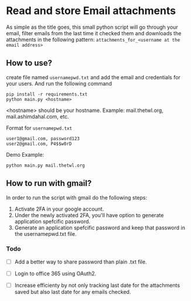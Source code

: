 # Read and store Email attachments
As simple as the title goes, this small python script will go through your email, filter emails from the last time it checked them and downloads the attachments in the following pattern:
`attachments_for_<username at the email address>`

## How to use?
create file named `usernamepwd.txt` and add the email and credentials for your users. And run the following command

```
pip install -r requirements.txt
python main.py <hostname> 
```
\<hostname> should be your hostname. Example: mail.thetwl.org, mail.ashimdahal.com, etc.

Format for `usernamepwd.txt`
```
user1@gmail.com, password123
user2@gmail.com, P4$$w0rD
```

Demo Example:
```
python main.py mail.thetwl.org
```
## How to run with gmail?
In order to run the script with gmail do the following steps:
1. Activate 2FA in your google account. 
2. Under the newly activated 2FA, you'll have option to generate application spefcific password.
3. Generate an application spefcific password and keep that password in the usernamepwd.txt file.

### Todo
- [ ] Add a better way to share password than plain .txt file.
- [ ] Login to office 365 using OAuth2.
- [ ] Increase efficienty by not only tracking last date for the attachments saved but also last date for any emails checked.


